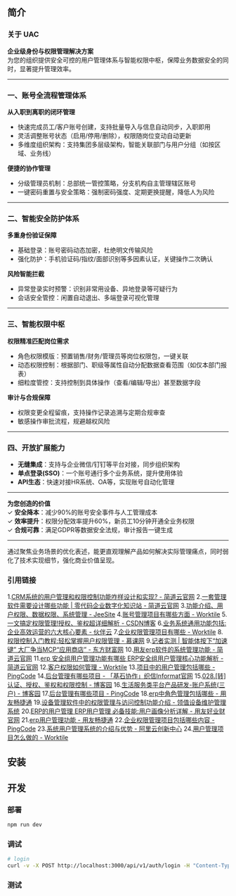 ## 简介
### 关于 UAC

**企业级身份与权限管理解决方案**  
为您的组织提供安全可控的用户管理体系与智能权限中枢，保障业务数据安全的同时，显著提升管理效率。

---

### 一、账号全流程管理体系  
**从入职到离职的闭环管理**  
- 快速完成员工/客户账号创建，支持批量导入与信息自动同步，入职即用  
- 灵活调整账号状态（启用/停用/删除），权限随岗位变动自动更新  
- 多维度组织架构：支持集团多层级架构，智能关联部门与用户分组（如按区域、业务线）  

**便捷的协作管理**  
- 分级管理员机制：总部统一管控策略，分支机构自主管理辖区账号  
- 一键密码重置与安全策略：强制密码强度、定期更换提醒，降低人为风险  

---

### 二、智能安全防护体系  
**多重身份验证保障**  
- 基础登录：账号密码动态加密，杜绝明文传输风险  
- 强化防护：手机验证码/指纹/面部识别等多因素认证，关键操作二次确认  

**风险智能拦截**  
- 异常登录实时预警：识别非常用设备、异地登录等可疑行为  
- 会话安全管控：闲置自动退出、多端登录可视化管理  

---

### 三、智能权限中枢  
**权限精准匹配岗位需求**  
- 角色权限模版：预置销售/财务/管理员等岗位权限包，一键关联  
- 动态权限控制：根据部门、职级等属性自动分配数据查看范围（如仅本部门报表）  
- 细粒度管控：支持控制到具体操作（查看/编辑/导出）甚至数据字段  

**审计与合规保障**  
- 权限变更全程留痕，支持操作记录追溯与定期合规审查  
- 敏感操作审批流程，规避越权风险  

---

### 四、开放扩展能力  
- **无缝集成**：支持与企业微信/钉钉等平台对接，同步组织架构  
- **单点登录(SSO)**：一个账号通行多个业务系统，提升使用体验  
- **API生态**：快速对接HR系统、OA等，实现账号自动化管理  

---

**为您创造的价值**  
✓ **安全降本**：减少90%的账号安全事件与人工管理成本  
✓ **效率提升**：权限分配效率提升60%，新员工10分钟开通全业务权限  
✓ **合规可靠**：满足GDPR等数据安全法规，审计报告一键生成  

---

通过聚焦业务场景的优化表述，能更直观理解产品如何解决实际管理痛点，同时弱化了技术实现细节，强化商业价值呈现。

### 引用链接
1.[CRM系统的用户管理和权限控制功能咋样设计和实现? - 简道云官网](https://www.jiandaoyun.com/blog/article/1795644/)
2.[一套管理软件需要设计哪些功能 | 零代码企业数字化知识站 - 简道云官网](https://www.jiandaoyun.com/blog/article/2282360/)
3.[功能介绍、用户权限、数据权限、系统管理 - JeeSite](https://jeesite.com/docs/function/)
4.[账号管理项目有哪些方面 - Worktile](https://worktile.com/kb/p/3371751)
5.[一文搞定权限管理!授权、鉴权超详细解析 - CSDN博客](https://blog.csdn.net/weixin_43314519/article/details/118365327)
6.[业务系统通用功能包括:企业高效运营的六大核心要素 - 伙伴云](https://www.huoban.com/yx-jiaocheng/PEQnWww6dwX1xbZq.html)
7.[企业权限管理项目有哪些 - Worktile](https://worktile.com/kb/p/3397955)
8.[权限控制入门教程:轻松掌握用户权限管理 - 慕课网](https://www.imooc.com/article/374890)
9.[记者实测 | 智能体按下“加速键” 大厂争当MCP“应用商店” - 东方财富网](https://finance.eastmoney.com/a/202504303394902161.html)
10.[用友erp软件的系统管理功能 - 简道云官网](https://www.jiandaoyun.com/blog/article/1010651/)
11.[erp 安全组用户管理功能有哪些 ERP安全组用户管理核心功能解析 - 简道云官网](https://www.jiandaoyun.com/blog/article/1848945/)
12.[客户权限如何管理 - Worktile](https://worktile.com/kb/p/3725634)
13.[项目中的用户管理包括哪些 - PingCode](https://docs.pingcode.com/ask/ask-ask/439612.html)
14.[后台管理有哪些项目 - 「基石协作」织信Informat官网](https://www.informat.cn/qa/224037)
15.[028.[转] 认证、授权、鉴权和权限控制 - 博客园](https://www.cnblogs.com/badboyh2o/p/11068779.html)
16.[生活服务类平台产品研发-账户系统(三户) - 博客园](https://www.cnblogs.com/winyh/p/11355845.html)
17.[后台管理有哪些项目 - PingCode](https://docs.pingcode.com/ask/ask-ask/405011.html)
18.[erp中角色管理包括哪些 - 用友畅捷通](https://www.chanjet.com/lker/652f3567e4b0fdcfa8d9306c.html?c=detail)
19.[设备管理软件中的权限管理与访问控制功能介绍 - 领值设备维护管理系统](https://baijiahao.baidu.com/s?id=1802977306776066199&wfr=spider&for=pc)
20.[ERP的用户管理 ERP用户管理 必备技能:用户画像分析详解 - 用友好业财官网](https://hyc.chanjet.com/hyczg/0d9c1c1aba6fe.html)
21.[erp用户管理功能 - 用友畅捷通](https://www.chanjet.com/lker/652cc59ee4b0fdcff88b4a39.html)
22.[企业权限管理项目包括哪些内容 - PingCode](https://docs.pingcode.com/ask/432122.html)
23.[系统用户管理系统的介绍与优势 - 阿里云创新中心](http://startup.aliyun.com/info/1072463.html)
24.[用户管理项目怎么做的 - Worktile](https://worktile.com/kb/p/3799435)

## 安装

## 开发
### 部署
```bash
npm run dev
```

### 调试

```bash
# login
curl -v -X POST http://localhost:3000/api/v1/auth/login -H "Content-Type: application/json" -d '{"username":"dept_admin","password":"password123"}'

```


### 测试
```bash


```

